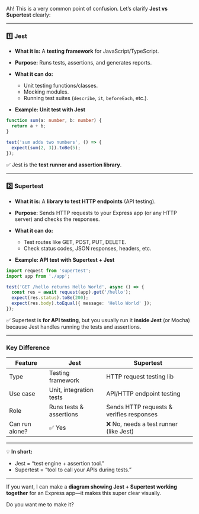 Ah! This is a very common point of confusion. Let’s clarify **Jest vs Supertest** clearly:

---

### **1️⃣ Jest**

* **What it is:** A **testing framework** for JavaScript/TypeScript.
* **Purpose:** Runs tests, assertions, and generates reports.
* **What it can do:**

  * Unit testing functions/classes.
  * Mocking modules.
  * Running test suites (`describe`, `it`, `beforeEach`, etc.).
* **Example: Unit test with Jest**

```ts
function sum(a: number, b: number) {
  return a + b;
}

test('sum adds two numbers', () => {
  expect(sum(2, 3)).toBe(5);
});
```

✅ Jest is the **test runner and assertion library**.

---

### **2️⃣ Supertest**

* **What it is:** A **library to test HTTP endpoints** (API testing).
* **Purpose:** Sends HTTP requests to your Express app (or any HTTP server) and checks the responses.
* **What it can do:**

  * Test routes like GET, POST, PUT, DELETE.
  * Check status codes, JSON responses, headers, etc.
* **Example: API test with Supertest + Jest**

```ts
import request from 'supertest';
import app from './app';

test('GET /hello returns Hello World', async () => {
  const res = await request(app).get('/hello');
  expect(res.status).toBe(200);
  expect(res.body).toEqual({ message: 'Hello World' });
});
```

✅ Supertest is **for API testing**, but you usually run it **inside Jest** (or Mocha) because Jest handles running the tests and assertions.

---

### **Key Difference**

| Feature        | Jest                    | Supertest                                |
| -------------- | ----------------------- | ---------------------------------------- |
| Type           | Testing framework       | HTTP request testing lib                 |
| Use case       | Unit, integration tests | API/HTTP endpoint testing                |
| Role           | Runs tests & assertions | Sends HTTP requests & verifies responses |
| Can run alone? | ✅ Yes                   | ❌ No, needs a test runner (like Jest)    |

---

💡 **In short:**

* Jest = “test engine + assertion tool.”
* Supertest = “tool to call your APIs during tests.”

---

If you want, I can make a **diagram showing Jest + Supertest working together** for an Express app—it makes this super clear visually.

Do you want me to make it?

